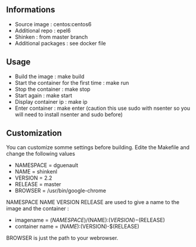 ## Informations 

- Source image : centos:centos6
- Additional repo : epel6
- Shinken : from master branch
- Additional packages : see docker file

## Usage

- Build the image : make build
- Start the container for the first time : make run
- Stop the container : make stop
- Start again : make start
- Display container ip : make ip
- Enter container : make enter (caution this use sudo with nsenter so you will need to install nsenter and sudo before)

## Customization

You can customize somme settings before building. Edite the Makefile and change the following values

- NAMESPACE = dguenault
- NAME = shinkenl
- VERSION = 2.2
- RELEASE = master
- BROWSER = /usr/bin/google-chrome

NAMESPACE NAME VERSION RELEASE are used to give a name to the image and the container :

- imagename = $(NAMESPACE)/$(NAME):$(VERSION)-$(RELEASE)
- container name = $(NAME):$(VERSION)-$(RELEASE)

BROWSER is just the path to your webrowser. 
